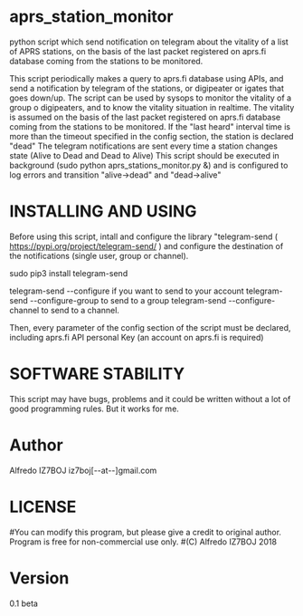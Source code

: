 # aprs_station_monitor
python script which send notification on telegram about the vitality of a list of APRS stations, on the basis of the last packet registered on aprs.fi database coming from the stations to be monitored.

This script periodically makes a query to aprs.fi database using APIs, and send a notification by telegram of the stations, or digipeater or igates that goes down/up.
The script can be used by sysops to monitor the vitality of a group o digipeaters, and to know the vitality situation in realtime.
The vitality is assumed on the basis of the last packet registered on aprs.fi database coming from the stations to be monitored.
If the "last heard" interval time is more than the timeout specified in the config section, the station is declared "dead"
The telegram notifications are sent every time a station changes state (Alive to Dead and Dead to Alive)
This script should be executed in background (sudo python aprs_stations_monitor.py &) and is configured to log errors and transition "alive->dead" and "dead->alive"

# INSTALLING AND USING
Before using this script, intall and configure the library "telegram-send ( https://pypi.org/project/telegram-send/ ) and configure the destination of the notifications (single user, group or channel).

sudo pip3 install telegram-send

telegram-send --configure if you want to send to your account
telegram-send --configure-group to send to a group 
telegram-send --configure-channel to send to a channel.

Then, every parameter of the config section of the script must be declared, including aprs.fi API personal Key (an account on aprs.fi is required)

# SOFTWARE STABILITY
This script may have bugs, problems and it could be written without a lot of good programming rules. But it works for me.

# Author
Alfredo IZ7BOJ iz7boj[--at--]gmail.com

# LICENSE
#You can modify this program, but please give a credit to original author. Program is free for non-commercial use only.
#(C) Alfredo IZ7BOJ 2018

# Version 
0.1 beta

